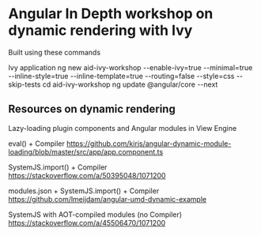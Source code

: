 # Angular In Depth workshop on dynamic rendering with Ivy
Built using these commands

Ivy application
ng new aid-ivy-workshop --enable-ivy=true --minimal=true --inline-style=true --inline-template=true --routing=false --style=css --skip-tests
cd aid-ivy-workshop
ng update @angular/core --next

## Resources on dynamic rendering
Lazy-loading plugin components and Angular modules in View Engine

eval() + Compiler
https://github.com/kirjs/angular-dynamic-module-loading/blob/master/src/app/app.component.ts

SystemJS.import() + Compiler
https://stackoverflow.com/a/50395048/1071200

modules.json + SystemJS.import() + Compiler
https://github.com/lmeijdam/angular-umd-dynamic-example

SystemJS with AOT-compiled modules (no Compiler)
https://stackoverflow.com/a/45506470/1071200

<script type="module"> + dynamic import() with fallback to SystemJS.import()
https://medium.com/@camille_hdl/dynamic-import-of-es6-modules-with-fallback-to-systemjs-c72b30b8225e

Here is what you need to know about dynamic components in Angular by Max Koretskyi
https://blog.angularindepth.com/here-is-what-you-need-to-know-about-dynamic-components-in-angular-ac1e96167f9e

It's Alive! Dynamic components in Angular by Shmula Jacobs
https://youtu.be/q2Exs-82tkw